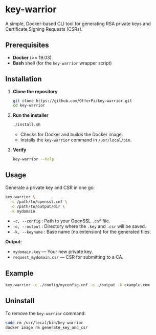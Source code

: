 # key-warrior

A simple, Docker-based CLI tool for generating RSA private keys and Certificate Signing Requests (CSRs).

## Prerequisites

* **Docker** (>= 19.03)
* **Bash** shell (for the `key-warrior` wrapper script)

## Installation

1. **Clone the repository**

   ```bash
   git clone https://github.com/OfferPi/key-warrior.git
   cd key-warrior
   ```

2. **Run the installer**

   ```bash
   ./install.sh
   ```

   * Checks for Docker and builds the Docker image.
   * Installs the `key-warrior` command in `/usr/local/bin`.

3. **Verify**

   ```bash
   key-warrior --help
   ```

## Usage

Generate a private key and CSR in one go:

```bash
key-warrior \
  -c /path/to/openssl.cnf \
  -o /path/to/output/dir \
  -k mydomain
```

* `-c, --config` : Path to your OpenSSL `.cnf` file.
* `-o, --output` : Directory where the `.key` and `.csr` will be saved.
* `-k, --keyname` : Base name (no extension) for the generated files.

**Output**:

* `mydomain.key` — Your new private key.
* `request_mydomain.csr` — CSR for submitting to a CA.

## Example

```bash
key-warrior -c ./config/myconfig.cnf -o ./output -k example.com
```

## Uninstall

To remove the `key-warrior` command:

```bash
sudo rm /usr/local/bin/key-warrior
docker image rm generate_key_and_csr
```
```
```
```
```
